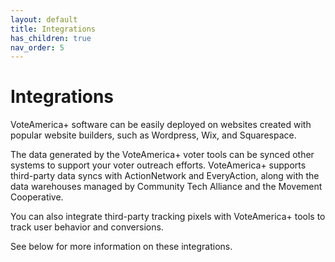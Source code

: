 ```yaml
---
layout: default
title: Integrations
has_children: true
nav_order: 5
---
```


# Integrations

VoteAmerica+ software can be easily deployed on websites created with popular website builders, such as Wordpress, Wix, and Squarespace.

The data generated by the VoteAmerica+ voter tools can be synced other systems to support your voter outreach efforts. 
VoteAmerica+ supports third-party data syncs with ActionNetwork and EveryAction, along with the data warehouses managed by 
Community Tech Alliance and the Movement Cooperative.

You can also integrate third-party tracking pixels with VoteAmerica+ tools to track user behavior and conversions.

See below for more information on these integrations.